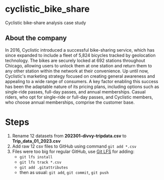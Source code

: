 # cyclistic_bike_share
Cyclistic bike-share analysis case study

## About the company
In 2016, Cyclistic introduced a successful bike-sharing service, which has since expanded to include a fleet of 5,824 bicycles tracked by geolocation technology. The bikes are securely locked at 692 stations throughout Chicago, allowing users to unlock them at one station and return them to any other station within the network at their convenience. Up until now, Cyclistic's marketing strategy focused on creating general awareness and appealing to a wide range of consumers. A key factor enabling this success has been the adaptable nature of its pricing plans, including options such as single-ride passes, full-day passes, and annual memberships. Casual riders, who opt for single-ride or full-day passes, and Cyclistic members, who choose annual memberships, comprise the customer base.

# Steps
1. Rename 12 datasets from **202301-divvy-tripdata.csv** to **Trip_data_01_2023.csv**
2. Add raw 12 csv files to GitHub using command `git add *.csv`
3. Files were too big for regular GitHub, use [Git LFS](https://git-lfs.com/) for adding:
     - `git lfs install`
     - `git lfs track *.csv`
     - `git add .gitattributes`
     - then as usual: `git add`, `git commit`, `git push`
